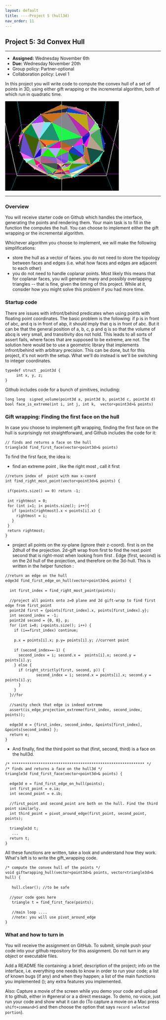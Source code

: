 ```yaml
---
layout: default 
title: ----Project 5 (hull3d)
nav_order: 11
---
```




## Project 5:  3d Convex Hull 


*** 
* __Assigned:__ Wednesday November 6th
* __Due:__   Wednesday November 20th 
* Group policy: Partner-optional 
* Collaboration policy: Level 1

In this project you will write code to compute the convex hull of a set of points in 3D, using either gift wrapping or the incremental algorithm, both of which run in quadratic time.  

![](hull3d.png)


***

### Overview

You will receive starter code on Github which handles the interface, generating the points and rendering them.  Your main task is to fill in  the function the computes the hull. You can choose to implement either the gift wrapping or the incremental algorithm. 

Whichever algorithm you choose to implement, we will make the following simplifications: 
* store the hull as a vector of faces. you do not need to store the topology between faces and edges (i.e.  what how faces and edges are adjacent  to each other)
* you do not need to handle  coplanar points. Most likely this means that for coplanar faces, you will generate many and possibly overlapping triangles -- that is fine, given the timing of this project.   While at it, consider how you might solve this problem if you had more time.  

### Startup code 

There are issues with infront/behind predicates when using points with  floating point coordinates. The basic problem is the following:  if p is in front of abc, and q is in front of abp,  it  should imply that q is in front of abc.  But it can be that the general position of a, b, c, p and q is so that the volume of abcq is very small, and transitivity dos not hold. This leads to all sorts of assert fails, where faces that are supposed to be extreme, are not. The solution here would be to use a geometric library that implements  infront/behind with arbitrary precision. This can be done, but  for this project, it's not worth the setup.  What we'll do instead is we'll be switching to integer coordinates.

```
typedef struct _point3d {
     int x, y, z; 
}
```

Github  includes code for a bunch of pimitives, including:

```
long long  signed_volume(point3d a, point3d b, point3d c, point3d d) 
bool face_is_extreme(int i, int j, int k,  vector<point3d>& points) 
```

### Gift wrapping: Finding the first face on the hull 


In case you choose to  implement gift wrapping, finding the first face on the hull is surprisingly not straightforward, and Github includes the code for  it: 

```
// finds and returns a face on the hull
triangle3d find_first_face(vector<point3d>& points) 
```

To find the first face, the idea is:
* find an extreme point , like the right most , call it first
 
 ```
 //return index of  point with max x-coord 
int find_right_most_point(vector<point3d>& points) {

  if(points.size() == 0) return -1;
  
  int rightmost = 0;
  for (int i=1; i< points.size(); i++){
    if (points[rightmost].x < points[i].x) {
      rightmost = i;
    }
  }
  return rightmost; 
}
```

* project all points on the xy-plane (ignore their z-coord).   first is on the 2dhull of the projection. 2d-gift wrap from first  to find  the next point second  that is right-most when looking from first . Edge (first, second) is on the 2d hull of the projection, and therefore on the 3d-hull.  This is written in the helper function :

```
//return an edge on the hull 
edge3d find_first_edge_on_hull(vector<point3d>& points) {

  int first_index = find_right_most_point(points);
 
  //project all points onto z=0 plane and 2d gift-wrap to find first edge from first_point
  point2d first = {points[first_index].x, points[first_index].y};
  int second_index = -1;
  point2d second = {0, 0}, p;
  for (int i=0; i<points.size(); i++) {
    if (i==first_index) continue;

    p.x = points[i].x; p.y= points[i].y; //current point 

    if (second_index==-1) {
      second_index = i; second.x =  points[i].x; second.y = points[i].y;
    } else {
      if (right_strictly(first, second, p)) {
	          second_index = i; second.x = points[i].x; second.y = points[i].y;
      }
    }
  }//for

  //sanity check that edge is indeed extreme 
  assert(is_edge_projection_extreme(first_index, second_index, points)); 
  
  edge3d e = {first_index, second_index, &points[first_index], &points[second_index] }; 
  return e; 
}
```

* And finally, find the third point so that (first, second, third) is a face on the hull3d.

```
/* ************************************************************ */
/* finds and returns a face on the hull3d */
triangle3d find_first_face(vector<point3d>& points) {
  
  edge3d e = find_first_edge_on_hull(points);
  int first_point = e.ia;
  int second_point = e.ib;
    
  //first_point and second_point are both on the hull. Find the third point similarly.
  int third_point = pivot_around_edge(first_point, second_point, points);
 
  triangle3d t;
   ...
  return t; 
}
```

All these functions are written,  take a look and understand how they work.
What's left is to  write the gift_wrapping  code.

```
/* compute the convex hull of the points */
void giftwrapping_hull(vector<point3d>& points, vector<triangle3d>& hull) {

   hull.clear(); //to be safe
   
  //your code goes here
   triangle t = find_first_face(points); 

   //main loop ....
   //note: you will use pivot_around_edge 
} 
```


### What and how to turn in
You will receive the assignment on GitHub. To submit, simple push your code into your github repository for this assignment. Do not turn in any object or executable files.

Add a README file containing:  a brief, description of the project;  info on the interface, i.e. everything one  needs to  know in order to run your code; a list of known bugs (if any) and when they happen;  a list of the main functions you implemented (); any extra features you implemented. 

Also: Capture a movie of the screen while you demo your code and upload it to github, either in #general or a a direct message.  To demo, no voice, just run your code and show what it can do (To capture a movie  on a Mac press `shift+command+5` and then choose the option that says `record selected portion`). 


